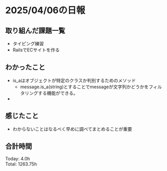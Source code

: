 # 2025/04/06の日報
## 取り組んだ課題一覧
* タイピング練習
*  RailsでECサイトを作る
## わかったこと
* is_aはオブジェクトが特定のクラスか判別するためのメソッド
  *  message.is_a(string)とすることでmessageが文字列かどうかをフィルタリングする機能ができる。
*     
## 感じたこと
* わからないことはなるべく早めに調べてまとめることが重要
##  合計時間 
Today: 4.0h<br>
Total: 1263.75h
